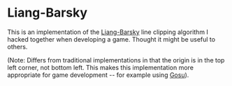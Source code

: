 # Liang-Barsky

This is an implementation of the [Liang-Barsky](http://en.wikipedia.org/wiki/Liang%E2%80%93Barsky) line clipping algorithm I hacked together when developing a game. Thought it might be useful to others.

(Note: Differs from traditional implementations in that the origin is in the top left corner, not bottom left. This makes this implementation more appropriate for game development -- for example using [Gosu](http://www.libgosu.org)).